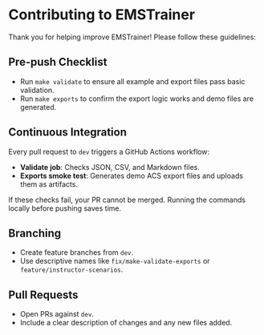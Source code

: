 # Contributing to EMSTrainer

Thank you for helping improve EMSTrainer! Please follow these guidelines:

## Pre-push Checklist
- Run `make validate` to ensure all example and export files pass basic validation.
- Run `make exports` to confirm the export logic works and demo files are generated.

## Continuous Integration
Every pull request to `dev` triggers a GitHub Actions workflow:
- **Validate job**: Checks JSON, CSV, and Markdown files.
- **Exports smoke test**: Generates demo ACS export files and uploads them as artifacts.

If these checks fail, your PR cannot be merged. Running the commands locally before pushing saves time.

## Branching
- Create feature branches from `dev`.
- Use descriptive names like `fix/make-validate-exports` or `feature/instructor-scenarios`.

## Pull Requests
- Open PRs against `dev`.
- Include a clear description of changes and any new files added.
